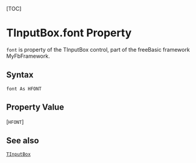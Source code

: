 [TOC]
# TInputBox.font Property

`font` is property of the TInputBox control, part of the freeBasic framework MyFbFramework.
## Syntax
```freeBasic
font As HFONT
```
## Property Value
[`HFONT`]
## See also
[`TInputBox`](TInputBox.md)
